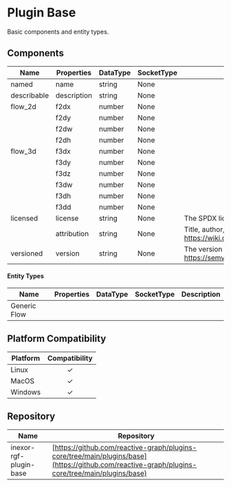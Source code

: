 # Plugin Base

Basic components and entity types.

## Components

| Name        | Properties  | DataType | SocketType | Description                                                                                                                             |
|-------------|-------------|----------|------------|-----------------------------------------------------------------------------------------------------------------------------------------|
| named       | name        | string   | None       |                                                                                                                                         |
| describable | description | string   | None       |                                                                                                                                         |
| flow_2d     | f2dx        | number   | None       |                                                                                                                                         |
|             | f2dy        | number   | None       |                                                                                                                                         |
|             | f2dw        | number   | None       |                                                                                                                                         |
|             | f2dh        | number   | None       |                                                                                                                                         |
| flow_3d     | f3dx        | number   | None       |                                                                                                                                         |
|             | f3dy        | number   | None       |                                                                                                                                         |
|             | f3dz        | number   | None       |                                                                                                                                         |
|             | f3dw        | number   | None       |                                                                                                                                         |
|             | f3dh        | number   | None       |                                                                                                                                         |
|             | f3dd        | number   | None       |                                                                                                                                         |
| licensed    | license     | string   | None       | The SPDX license identifier. See: https://spdx.org/licenses/                                                                            |
|             | attribution | string   | None       | Title, author, source and license. Best practices for attribution: https://wiki.creativecommons.org/wiki/best_practices_for_attribution |
| versioned   | version     | string   | None       | The version number. Use semantic versioning. See: https://semver.org/                                                                   |

#### Entity Types

| Name         | Properties | DataType | SocketType | Description |
|--------------|------------|----------|------------|-------------|
| Generic Flow |            |

## Platform Compatibility

| Platform | Compatibility |
|----------|:-------------:|
| Linux    |       ✓       |
| MacOS    |       ✓       |
| Windows  |       ✓       |

## Repository

| Name                   | Repository                                                                                                                                     |
|------------------------|------------------------------------------------------------------------------------------------------------------------------------------------|
| inexor-rgf-plugin-base | [https://github.com/reactive-graph/plugins-core/tree/main/plugins/base](https://github.com/reactive-graph/plugins-core/tree/main/plugins/base) |
